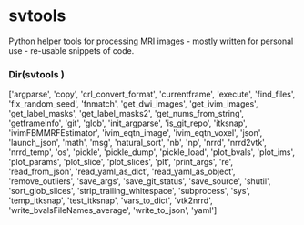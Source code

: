 # svtools
Python helper tools for processing MRI images - mostly written for personal use - re-usable snippets of code. 



### Dir(svtools )
['argparse',
 'copy',
 'crl_convert_format',
 'currentframe',
 'execute',
 'find_files',
 'fix_random_seed',
 'fnmatch',
 'get_dwi_images',
 'get_ivim_images',
 'get_label_masks',
 'get_label_masks2',
 'get_nums_from_string',
 'getframeinfo',
 'git',
 'glob',
 'init_argparse',
 'is_git_repo',
 'itksnap',
 'ivimFBMMRFEstimator',
 'ivim_eqtn_image',
 'ivim_eqtn_voxel',
 'json',
 'launch_json',
 'math',
 'msg',
 'natural_sort',
 'nb',
 'np',
 'nrrd',
 'nrrd2vtk',
 'nrrd_temp',
 'os',
 'pickle',
 'pickle_dump',
 'pickle_load',
 'plot_bvals',
 'plot_ims',
 'plot_params',
 'plot_slice',
 'plot_slices',
 'plt',
 'print_args',
 're',
 'read_from_json',
 'read_yaml_as_dict',
 'read_yaml_as_object',
 'remove_outliers',
 'save_args',
 'save_git_status',
 'save_source',
 'shutil',
 'sort_glob_slices',
 'strip_trailing_whitespace',
 'subprocess',
 'sys',
 'temp_itksnap',
 'test_itksnap',
 'vars_to_dict',
 'vtk2nrrd',
 'write_bvalsFileNames_average',
 'write_to_json',
 'yaml']
